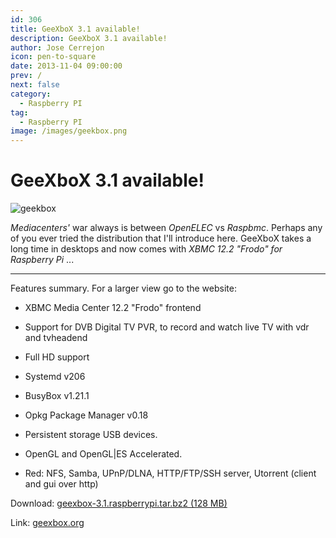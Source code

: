 ```yaml
---
id: 306
title: GeeXboX 3.1 available!
description: GeeXboX 3.1 available!
author: Jose Cerrejon
icon: pen-to-square
date: 2013-11-04 09:00:00
prev: /
next: false
category:
  - Raspberry PI
tag:
  - Raspberry PI
image: /images/geekbox.png
---
```


# GeeXboX 3.1 available!

![geekbox](/images/geekbox.png)

*Mediacenters'* war always is between *OpenELEC* vs *Raspbmc*. Perhaps any of you ever tried the distribution that I'll introduce here. GeeXboX takes a long time in desktops and now comes with *XBMC 12.2 "Frodo" for Raspberry Pi* ...

- - -
Features summary. For a larger view go to the website:

* XBMC Media Center 12.2 "Frodo" frontend

* Support for DVB Digital TV PVR, to record and watch live TV with vdr and tvheadend

* Full HD support

* Systemd v206

* BusyBox v1.21.1

* Opkg Package Manager v0.18

* Persistent storage USB devices.

* OpenGL and OpenGL|ES Accelerated.

* Red: NFS, Samba, UPnP/DLNA, HTTP/FTP/SSH server, Utorrent (client and gui over http)

Download: [geexbox-3.1.raspberrypi.tar.bz2 (128 MB)](http://www.geexbox.org/wp-content/plugins/download-monitor/download.php?id=geexbox-3.1.raspberrypi.tar.bz2)

Link: [geexbox.org](http://www.geexbox.org/2013/11/01/geexbox-3-1/)